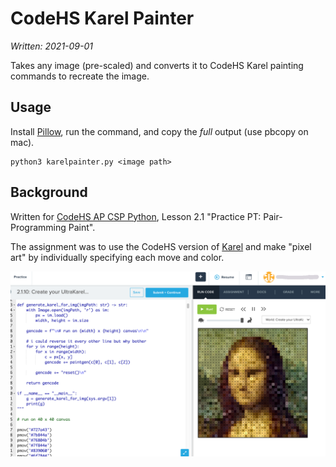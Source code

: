 # CodeHS Karel Painter

_Written: 2021-09-01_

Takes any image (pre-scaled) and converts it to CodeHS Karel painting commands to recreate the image.

## Usage

Install [Pillow](https://pypi.org/project/Pillow/), run the command, and copy the _full_ output (use pbcopy on mac).

```
python3 karelpainter.py <image path>
```

## Background

Written for [CodeHS AP CSP Python](https://codehs.com/course/apcsp_py/lessons), Lesson 2.1 "Practice PT: Pair-Programming Paint".

The assignment was to use the CodeHS version of [Karel](https://en.wikipedia.org/wiki/Karel_(programming_language)) and make "pixel art" by individually specifying each move and color.

![Screenshot of final result on CodeHS](images/final-result.png)
